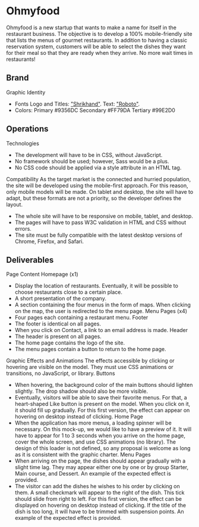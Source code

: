 # Ohmyfood
Ohmyfood is a new startup that wants to make a name for itself in the restaurant business. The objective is to develop a 100% mobile-friendly site that lists the menus of gourmet restaurants. In addition to having a classic reservation system, customers will be able to select the dishes they want for their meal so that they are ready when they arrive. No more wait times in restaurants!

## Brand
Graphic Identity
- Fonts
Logo and Titles: ["Shrikhand"](https://fonts.google.com/specimen/Shrikhand?preview.text_type=custom&sidebar.open=true&selection.family=Shrikhand).
Text: ["Roboto"](https://fonts.google.com/specimen/Roboto?preview.text_type=custom&selection.family=Shrikhand).
- Colors: 
Primary #9356DC
Secondary #FF79DA
Tertiary #99E2D0

## Operations
Technologies
- The development will have to be in CSS, without JavaScript.
- No framework should be used; however, Sass would be a plus.
- No CSS code should be applied via a style attribute in an HTML tag.

Compatibility
As the target market is the connected and hurried population, the site will be developed using the mobile-first approach. For this reason, only mobile models will be made.
On tablet and desktop, the site will have to adapt, but these formats are not a priority, so the developer defines the layout.
- The whole site will have to be responsive on mobile, tablet, and desktop.
- The pages will have to pass W3C validation in HTML and CSS without errors.
- The site must be fully compatible with the latest desktop versions of Chrome, Firefox, and Safari.

## Deliverables
Page Content
Homepage (x1)
- Display the location of restaurants. Eventually, it will be possible to choose restaurants close to a certain place.
- A short presentation of the company.
- A section containing the four menus in the form of maps. When clicking on the map, the user is redirected to the menu page.
Menu Pages (x4)
- Four pages each containing a restaurant menu. 
Footer
- The footer is identical on all pages.
- When you click on Contact, a link to an email address is made.
Header
- The header is present on all pages.
- The home page contains the logo of the site.
- The menu pages contain a button to return to the home page.

Graphic Effects and Animations
The effects accessible by clicking or hovering are visible on the model. They must use CSS animations or transitions, no JavaScript, or library.
Buttons
- When hovering, the background color of the main buttons should lighten slightly. The drop shadow should also be more visible.
- Eventually, visitors will be able to save their favorite menus. For that, a heart-shaped Like button is present on the model. When you click on it, it should fill up gradually. For this first version, the effect can appear on hovering on desktop instead of clicking.
Home Page
- When the application has more menus, a loading spinner will be necessary. On this mock-up, we would like to have a preview of it. It will have to appear for 1 to 3 seconds when you arrive on the home page, cover the whole screen, and use CSS animations (no library). The design of this loader is not defined, so any proposal is welcome as long as it is consistent with the graphic charter.
Menu Pages
- When arriving on the page, the dishes should appear gradually with a slight time lag. They may appear either one by one or by group Starter, Main course, and Dessert. An example of the expected effect is provided.
- The visitor can add the dishes he wishes to his order by clicking on them. A small checkmark will appear to the right of the dish. This tick should slide from right to left. For this first version, the effect can be displayed on hovering on desktop instead of clicking. If the title of the dish is too long, it will have to be trimmed with suspension points. An example of the expected effect is provided.
